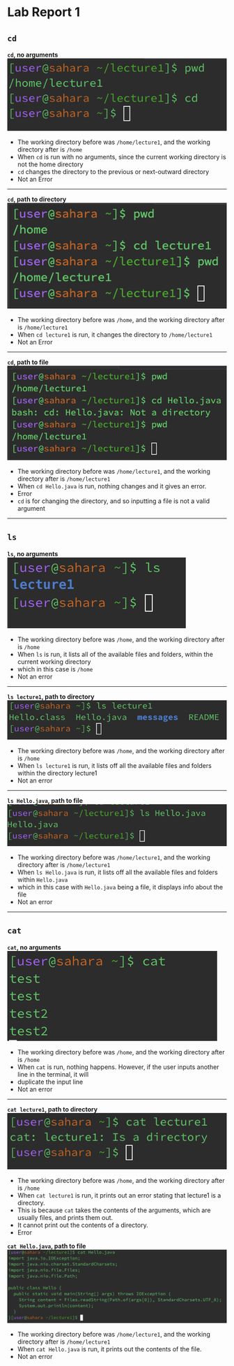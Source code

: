 # __Lab Report 1__
## __`cd`__
__`cd`, no arguments__\
![Image](cd_new.png)
* The working directory before was `/home/lecture1`, and the working directory after is `/home`
* When `cd` is run with no arguments, since the current working directory is not the home directory
* `cd` changes the directory to the previous or next-outward directory
* Not an Error

---

__`cd`, path to directory__\
![Image](cd_directory.png)
* The working directory before was `/home`, and the working directory after is `/home/lecture1`
* When `cd lecture1` is run, it changes the directory to `/home/lecture1`
* Not an Error

---

__`cd`, path to file__\
![Image](cd_file.png)
* The working directory before was `/home/lecture1`, and the working directory after is `/home/lecture1`
* When `cd Hello.java` is run, nothing changes and it gives an error.
* Error
* `cd` is for changing the directory, and so inputting a file is not a valid argument

---


## __`ls`__
__`ls`, no arguments__\
![Image](ls.png)
* The working directory before was `/home`, and the working directory after is `/home`
* When `ls` is run, it lists all of the available files and folders, within the current working directory
* which in this case is `/home`
* Not an error

---

__`ls lecture1`, path to directory__\
![Image](ls_directory.png)
* The working directory before was `/home`, and the working directory after is `/home`
* When `ls lecture1` is run, it lists off all the available files and folders within the directory lecture1
* Not an error

---

__`ls Hello.java`, path to file__\
![Image](ls_file.png)
* The working directory before was `/home/lecture1`, and the working directory after is `/home/lecture1`
* When `ls Hello.java` is run, it lists off all the available files and folders within `Hello.java`
* which in this case with `Hello.java` being a file, it displays info about the file
* Not an error

---

## __`cat`__
__`cat`, no arguments__\
![Image](cat.png)
* The working directory before was `/home`, and the working directory after is `/home`
* When `cat` is run, nothing happens. However, if the user inputs another line in the terminal, it will
* duplicate the input line
* Not an error

---

__`cat lecture1`, path to directory__\
![Image](cat_directory.png)
* The working directory before was `/home`, and the working directory after is `/home`
* When `cat lecture1` is run, it prints out an error stating that lecture1 is a directory.
* This is because `cat` takes the contents of the arguments, which are usually files, and prints them out.
* It cannot print out the contents of a directory.
* Error

__`cat Hello.java`, path to file__\
![Image](cat_file.png)
* The working directory before was `/home/lecture1`, and the working directory after is `/home/lecture1`
* When `cat Hello.java` is run, it prints out the contents of the file.
* Not an error
